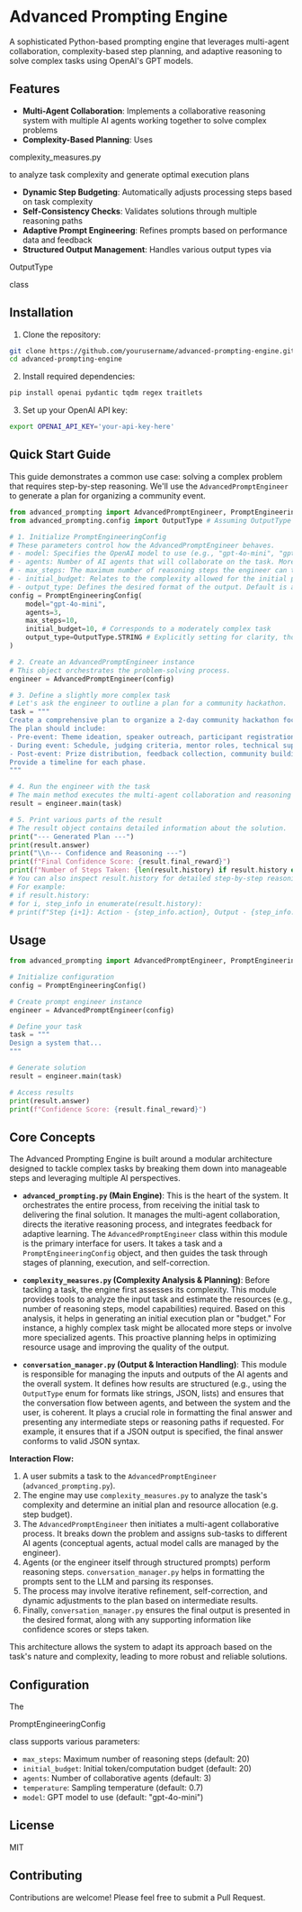 # Advanced Prompting Engine

A sophisticated Python-based prompting engine that leverages multi-agent collaboration, complexity-based step planning, and adaptive reasoning to solve complex tasks using OpenAI's GPT models.

## Features

- **Multi-Agent Collaboration**: Implements a collaborative reasoning system with multiple AI agents working together to solve complex problems
- **Complexity-Based Planning**: Uses 

complexity_measures.py

 to analyze task complexity and generate optimal execution plans
- **Dynamic Step Budgeting**: Automatically adjusts processing steps based on task complexity
- **Self-Consistency Checks**: Validates solutions through multiple reasoning paths
- **Adaptive Prompt Engineering**: Refines prompts based on performance data and feedback
- **Structured Output Management**: Handles various output types via 

OutputType

 class

## Installation

1. Clone the repository:
```bash
git clone https://github.com/yourusername/advanced-prompting-engine.git
cd advanced-prompting-engine
```

2. Install required dependencies:
```bash
pip install openai pydantic tqdm regex traitlets
```

3. Set up your OpenAI API key:
```bash
export OPENAI_API_KEY='your-api-key-here'
```

## Quick Start Guide

This guide demonstrates a common use case: solving a complex problem that requires step-by-step reasoning. We'll use the `AdvancedPromptEngineer` to generate a plan for organizing a community event.

```python
from advanced_prompting import AdvancedPromptEngineer, PromptEngineeringConfig
from advanced_prompting.config import OutputType # Assuming OutputType is here

# 1. Initialize PromptEngineeringConfig
# These parameters control how the AdvancedPromptEngineer behaves.
# - model: Specifies the OpenAI model to use (e.g., "gpt-4o-mini", "gpt-4").
# - agents: Number of AI agents that will collaborate on the task. More agents can lead to more robust solutions but increase cost.
# - max_steps: The maximum number of reasoning steps the engineer can take. Prevents runaway processes.
# - initial_budget: Relates to the complexity allowed for the initial plan.
# - output_type: Defines the desired format of the output. Default is a string.
config = PromptEngineeringConfig(
    model="gpt-4o-mini",
    agents=3,
    max_steps=10,
    initial_budget=10, # Corresponds to a moderately complex task
    output_type=OutputType.STRING # Explicitly setting for clarity, though it's the default
)

# 2. Create an AdvancedPromptEngineer instance
# This object orchestrates the problem-solving process.
engineer = AdvancedPromptEngineer(config)

# 3. Define a slightly more complex task
# Let's ask the engineer to outline a plan for a community hackathon.
task = """
Create a comprehensive plan to organize a 2-day community hackathon focused on AI for social good.
The plan should include:
- Pre-event: Theme ideation, speaker outreach, participant registration, sponsorship.
- During event: Schedule, judging criteria, mentor roles, technical support.
- Post-event: Prize distribution, feedback collection, community building.
Provide a timeline for each phase.
"""

# 4. Run the engineer with the task
# The main method executes the multi-agent collaboration and reasoning process.
result = engineer.main(task)

# 5. Print various parts of the result
# The result object contains detailed information about the solution.
print("--- Generated Plan ---")
print(result.answer)
print("\\n--- Confidence and Reasoning ---")
print(f"Final Confidence Score: {result.final_reward}")
print(f"Number of Steps Taken: {len(result.history) if result.history else 'N/A'}") # history might be None or empty
# You can also inspect result.history for detailed step-by-step reasoning if needed.
# For example:
# if result.history:
# for i, step_info in enumerate(result.history):
# print(f"Step {i+1}: Action - {step_info.action}, Output - {step_info.output}")
```

## Usage

```python
from advanced_prompting import AdvancedPromptEngineer, PromptEngineeringConfig

# Initialize configuration
config = PromptEngineeringConfig()

# Create prompt engineer instance
engineer = AdvancedPromptEngineer(config)

# Define your task
task = """
Design a system that...
"""

# Generate solution
result = engineer.main(task)

# Access results
print(result.answer)
print(f"Confidence Score: {result.final_reward}")
```

## Core Concepts

The Advanced Prompting Engine is built around a modular architecture designed to tackle complex tasks by breaking them down into manageable steps and leveraging multiple AI perspectives.

-   **`advanced_prompting.py` (Main Engine)**: This is the heart of the system. It orchestrates the entire process, from receiving the initial task to delivering the final solution. It manages the multi-agent collaboration, directs the iterative reasoning process, and integrates feedback for adaptive learning. The `AdvancedPromptEngineer` class within this module is the primary interface for users. It takes a task and a `PromptEngineeringConfig` object, and then guides the task through stages of planning, execution, and self-correction.

-   **`complexity_measures.py` (Complexity Analysis & Planning)**: Before tackling a task, the engine first assesses its complexity. This module provides tools to analyze the input task and estimate the resources (e.g., number of reasoning steps, model capabilities) required. Based on this analysis, it helps in generating an initial execution plan or "budget." For instance, a highly complex task might be allocated more steps or involve more specialized agents. This proactive planning helps in optimizing resource usage and improving the quality of the output.

-   **`conversation_manager.py` (Output & Interaction Handling)**: This module is responsible for managing the inputs and outputs of the AI agents and the overall system. It defines how results are structured (e.g., using the `OutputType` enum for formats like strings, JSON, lists) and ensures that the conversation flow between agents, and between the system and the user, is coherent. It plays a crucial role in formatting the final answer and presenting any intermediate steps or reasoning paths if requested. For example, it ensures that if a JSON output is specified, the final answer conforms to valid JSON syntax.

**Interaction Flow:**

1.  A user submits a task to the `AdvancedPromptEngineer` (`advanced_prompting.py`).
2.  The engine may use `complexity_measures.py` to analyze the task's complexity and determine an initial plan and resource allocation (e.g. step budget).
3.  The `AdvancedPromptEngineer` then initiates a multi-agent collaborative process. It breaks down the problem and assigns sub-tasks to different AI agents (conceptual agents, actual model calls are managed by the engineer).
4.  Agents (or the engineer itself through structured prompts) perform reasoning steps. `conversation_manager.py` helps in formatting the prompts sent to the LLM and parsing its responses.
5.  The process may involve iterative refinement, self-correction, and dynamic adjustments to the plan based on intermediate results.
6.  Finally, `conversation_manager.py` ensures the final output is presented in the desired format, along with any supporting information like confidence scores or steps taken.

This architecture allows the system to adapt its approach based on the task's nature and complexity, leading to more robust and reliable solutions.

## Configuration

The 

PromptEngineeringConfig

 class supports various parameters:

- `max_steps`: Maximum number of reasoning steps (default: 20)
- `initial_budget`: Initial token/computation budget (default: 20)
- `agents`: Number of collaborative agents (default: 3)
- `temperature`: Sampling temperature (default: 0.7)
- `model`: GPT model to use (default: "gpt-4o-mini")

## License

MIT

## Contributing

Contributions are welcome! Please feel free to submit a Pull Request.
